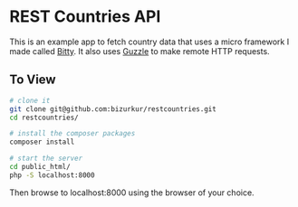# REST Countries API

This is an example app to fetch country data that uses a micro framework I made called [Bitty](https://github.com/bittyphp/bitty). It also uses [Guzzle](https://github.com/guzzle/guzzle) to make remote HTTP requests.

## To View

```sh
# clone it
git clone git@github.com:bizurkur/restcountries.git
cd restcountries/

# install the composer packages
composer install

# start the server
cd public_html/
php -S localhost:8000
```

Then browse to localhost:8000 using the browser of your choice.
